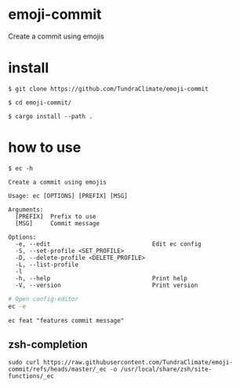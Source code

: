 # emoji-commit

Create a commit using emojis

# install

```
$ git clone https://github.com/TundraClimate/emoji-commit

$ cd emoji-commit/

$ cargo install --path .
```

# how to use

```
$ ec -h

Create a commit using emojis

Usage: ec [OPTIONS] [PREFIX] [MSG]

Arguments:
  [PREFIX]  Prefix to use
  [MSG]     Commit message

Options:
  -e, --edit                             Edit ec config
  -S, --set-profile <SET_PROFILE>
  -D, --delete-profile <DELETE_PROFILE>
  -L, --list-profile
  -l
  -h, --help                             Print help
  -V, --version                          Print version
```

```sh
# Open config-editor
ec -e
```

```
ec feat "features commit message"
```

## zsh-completion

```
sudo curl https://raw.githubusercontent.com/TundraClimate/emoji-commit/refs/heads/master/_ec -o /usr/local/share/zsh/site-functions/_ec
```
